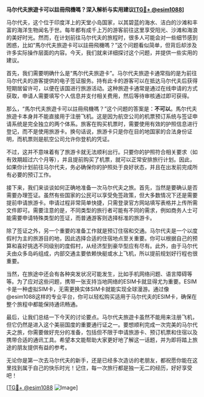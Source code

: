 **马尔代夫旅遊卡可以註冊飛機嗎？深入解析与实用建议[[TG💪+ @esim1088](https://t.me/s/esim1088)]**

马尔代夫，这个位于印度洋上的天堂小岛国家，以其碧蓝的海水、洁白的沙滩和丰富的海洋生物闻名于世。每年都有成千上万的游客前往这里享受阳光、沙滩和海浪的美好时光。然而，在计划前往马尔代夫的旅程时，很多人可能会对一些细节感到困惑，比如“馬尔代夫旅遊卡可以註冊飛機嗎？”这个问题看似简单，但背后却涉及许多实际操作层面的内容。今天，我们就来详细探讨这个问题，并提供一些实用的建议。

首先，我们需要明确什么是“馬尔代夫旅遊卡”。马尔代夫旅遊卡通常指的是为前往马尔代夫的游客提供的电子签证服务。持有此卡的游客可以在抵达马尔代夫后获得短期居留许可，以便在该国进行旅游活动。这种旅遊卡通常是通过在线申请的方式获取，申请人需要填写个人信息并支付相关费用，然后等待审核通过即可获得。

那么，“馬尔代夫旅遊卡可以註冊飛機嗎？”这个问题的答案是：**不可以**。馬尔代夫旅遊卡本身并不能直接用于注册飞机。这是因为航空公司的机票预订系统与签证申请系统是完全独立的两个体系。旅客在购买机票时，需要使用有效的护照信息进行登记，而不是使用旅游卡。换句话说，旅游卡只是你在目的地国家的合法身份证明，而机票则是航空公司允许你登机的凭证。

不过，这并不意味着有了旅游卡就无法顺利出行。只要你的护照符合相关要求（如有效期超过六个月等），并且提前购买了机票，就可以正常安排旅行计划。因此，如果你计划前往马尔代夫，务必确保你的护照处于良好状态，并且在出发前完成所有必要的预订工作。

接下来，我们来谈谈如何正确地准备一次马尔代夫之旅。首先，当然是要确认是否需要办理签证。虽然有些国家的公民可以享受免签政策，但大多数情况下还是需要提前申请旅游卡。申请过程非常简单快捷，只需登录官方网站填写表格并上传所需文件即可。需要注意的是，不同类型的旅行者可能有不同的需求，例如商务人士可能需要申请特殊类型的签证，而普通游客则选择标准的旅游卡。

除了签证之外，另一个重要的准备工作就是预订住宿和交通。马尔代夫是一个以度假村为主的旅游目的地，因此选择合适的住宿地点至关重要。你可以根据自己的预算和喜好挑选不同级别的度假村，从经济型到豪华型应有尽有。此外，由于马尔代夫由众多岛屿组成，内部交通主要依赖快艇或水上飞机，所以提前规划好行程也很重要。

当然，在旅途中还会有各种突发状况可能发生，比如手机网络问题、语言障碍等等。为了应对这些问题，携带一张支持当地网络的ESIM卡就显得尤为重要。ESIM卡是一种虚拟SIM卡，无需更换实体SIM卡就能实现全球漫游。通过像@esim1088这样的专业平台，你可以轻松购买适用于马尔代夫的ESIM卡，确保在整个旅程中都能保持通讯畅通。

最后，让我们总结一下今天的讨论要点。马尔代夫旅遊卡虽然不能用来注册飞机，但它仍然是进入这个美丽国度的重要通行证之一。要想顺利完成一次完美的马尔代夫之旅，你需要做好充分的准备，包括但不限于申请旅游卡、预订机票和住宿以及携带合适的通讯工具。希望本文能帮助大家更好地了解这一话题，并为即将踏上旅途的朋友提供有益的参考。

无论你是第一次去马尔代夫的新手，还是已经多次造访的老朋友，都祝愿你能在这里找到属于自己的快乐时光！记住，每一次旅行都是独一无二的经历，好好享受吧！

[[TG💪+ @esim1088](https://t.me/s/esim1088) ![Image](https://i.postimg.cc/4NQfJmqS/Snipaste-2025-05-13-00-14-12.png)]